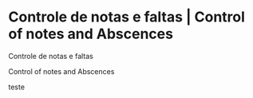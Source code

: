 # Controle de notas e faltas | Control of notes and Abscences

Controle de notas e faltas

Control of notes and Abscences

teste

